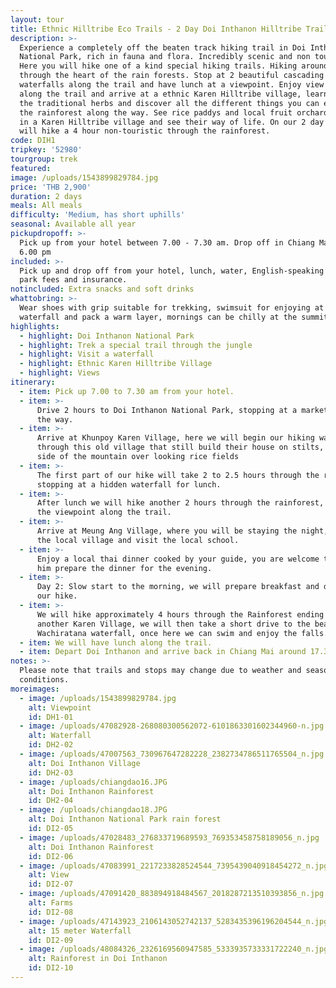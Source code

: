 ```yaml
---
layout: tour
title: Ethnic Hilltribe Eco Trails - 2 Day Doi Inthanon Hilltribe Trail
description: >-
  Experience a completely off the beaten track hiking trail in Doi Inthanon
  National Park, rich in fauna and flora. Incredibly scenic and non touristic.
  Here you will hike one of a kind special hiking trails. Hiking around 6 hours
  through the heart of the rain forests. Stop at 2 beautiful cascading
  waterfalls along the trail and have lunch at a viewpoint. Enjoy view points
  along the trail and arrive at a ethnic Karen Hilltribe village, learn about
  the traditional herbs and discover all the different things you can eat from
  the rainforest along the way. See rice paddys and local fruit orchards. Sleep
  in a Karen Hilltribe village and see their way of life. On our 2 day trail we
  will hike a 4 hour non-touristic through the rainforest.
code: DIH1
tripkey: '52980'
tourgroup: trek
featured:
image: /uploads/1543899829784.jpg
price: 'THB 2,900'
duration: 2 days
meals: All meals
difficulty: 'Medium, has short uphills'
seasonal: Available all year
pickupdropoff: >-
  Pick up from your hotel between 7.00 - 7.30 am. Drop off in Chiang Mai around
  6.00 pm
included: >-
  Pick up and drop off from your hotel, lunch, water, English-speaking guide,
  park fees and insurance.
notincluded: Extra snacks and soft drinks
whattobring: >-
  Wear shoes with grip suitable for trekking, swimsuit for enjoying at the
  waterfall and pack a warm layer, mornings can be chilly at the summit.
highlights:
  - highlight: Doi Inthanon National Park
  - highlight: Trek a special trail through the jungle
  - highlight: Visit a waterfall
  - highlight: Ethnic Karen Hilltribe Village
  - highlight: Views
itinerary:
  - item: Pick up 7.00 to 7.30 am from your hotel.
  - item: >-
      Drive 2 hours to Doi Inthanon National Park, stopping at a market along
      the way.
  - item: >-
      Arrive at Khunpoy Karen Village, here we will begin our hiking walking
      through this old village that still build their house on stilts, on the
      side of the mountain over looking rice fields
  - item: >-
      The first part of our hike will take 2 to 2.5 hours through the rainforest
      stopping at a hidden waterfall for lunch.
  - item: >-
      After lunch we will hike another 2 hours through the rainforest, enjoying
      the viewpoint along the trail.
  - item: >-
      Arrive at Meung Ang Village, where you will be staying the night, explore
      the local village and visit the local school.
  - item: >-
      Enjoy a local thai dinner cooked by your guide, you are welcome to help
      him prepare the dinner for the evening.
  - item: >-
      Day 2: Slow start to the morning, we will prepare breakfast and depart for
      our hike.
  - item: >-
      We will hike approximately 4 hours through the Rainforest ending at
      another Karen Village, we will then take a short drive to the beautiful
      Wachiratana waterfall, once here we can swim and enjoy the falls.
  - item: We will have lunch along the trail.
  - item: Depart Doi Inthanon and arrive back in Chiang Mai around 17.30
notes: >-
  Please note that trails and stops may change due to weather and seasonal
  conditions.
moreimages:
  - image: /uploads/1543899829784.jpg
    alt: Viewpoint
    id: DH1-01
  - image: /uploads/47082928-268080300562072-6101863301602344960-n.jpg
    alt: Waterfall
    id: DH2-02
  - image: /uploads/47007563_730967647282228_2382734786511765504_n.jpg
    alt: Doi Inthanon Village
    id: DH2-03
  - image: /uploads/chiangdao16.JPG
    alt: Doi Inthanon Rainforest
    id: DH2-04
  - image: /uploads/chiangdao18.JPG
    alt: Doi Inthanon National Park rain forest
    id: DI2-05
  - image: /uploads/47028483_276833719689593_769353458758189056_n.jpg
    alt: Doi Inthanon Rainforest
    id: DI2-06
  - image: /uploads/47083991_2217233828524544_7395439040918454272_n.jpg
    alt: View
    id: DI2-07
  - image: /uploads/47091420_883894918484567_2018287213510393856_n.jpg
    alt: Farms
    id: DI2-08
  - image: /uploads/47143923_2106143052742137_5283435396196204544_n.jpg
    alt: 15 meter Waterfall
    id: DI2-09
  - image: /uploads/48084326_2326169560947585_5333935733331722240_n.jpg
    alt: Rainforest in Doi Inthanon
    id: DI2-10
---
```


